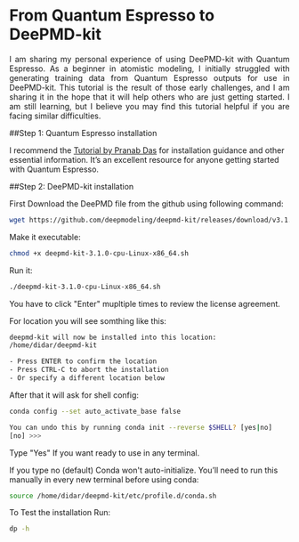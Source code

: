 # From Quantum Espresso to DeePMD-kit

<p align="justify">
I am sharing my personal experience of using DeePMD-kit with Quantum Espresso. As a beginner in atomistic modeling, I initially struggled with generating training data from Quantum Espresso outputs for use in DeePMD-kit. This tutorial is the result of those early challenges, and I am sharing it in the hope that it will help others who are just getting started. I am still learning, but I believe you may find this tutorial helpful if you are facing similar difficulties.

</p>

##Step 1: Quantum Espresso installation

I recommend the [Tutorial by Pranab Das](https://pranabdas.github.io/espresso/) for installation guidance and other essential information. It’s an excellent resource for anyone getting started with Quantum Espresso.

##Step 2: DeePMD-kit installation

First Download the DeePMD file from the github using following command:

```bash
wget https://github.com/deepmodeling/deepmd-kit/releases/download/v3.1.0/deepmd-kit-3.1.0-cpu-Linux-x86_64.sh
```
Make it executable:
```bash
chmod +x deepmd-kit-3.1.0-cpu-Linux-x86_64.sh
```
Run it:
```bash
./deepmd-kit-3.1.0-cpu-Linux-x86_64.sh
```
You have to click "Enter" mupltiple times to review the license agreement.

For location you will see somthing like this:

```bash
deepmd-kit will now be installed into this location:
/home/didar/deepmd-kit

- Press ENTER to confirm the location
- Press CTRL-C to abort the installation
- Or specify a different location below

```
After that it will ask for shell config:

```bash
conda config --set auto_activate_base false

You can undo this by running conda init --reverse $SHELL? [yes|no]
[no] >>> 
```

Type "Yes" If you want ready to use in any terminal.

If you type no (default) Conda won't auto-initialize. You’ll need to run this manually in every new terminal before using conda:

```bash
source /home/didar/deepmd-kit/etc/profile.d/conda.sh
```
To Test the installation
Run:
```bash
dp -h
```












